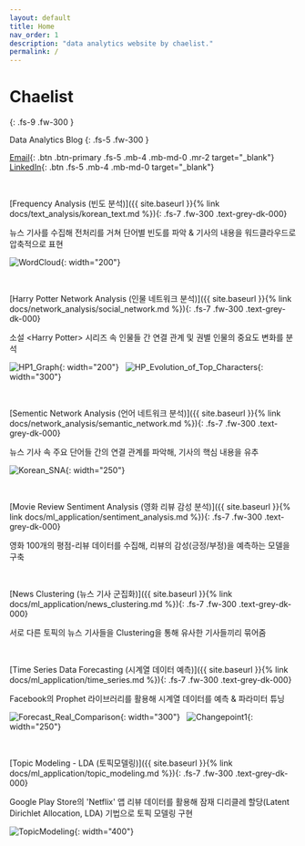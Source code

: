 ```yaml
---
layout: default
title: Home
nav_order: 1
description: "data analytics website by chaelist."
permalink: /
---
```


# Chaelist
{: .fs-9 .fw-300 }

Data Analytics Blog
{: .fs-5 .fw-300 }

[Email](mailto:chaeyun.chung@gmail.com){: .btn .btn-primary .fs-5 .mb-4 .mb-md-0 .mr-2  target="_blank"}   [LinkedIn](https://www.linkedin.com/in/chaeyun-chung-2b946b171/){: .btn .fs-5 .mb-4 .mb-md-0  target="_blank"}


<br/>

[Frequency Analysis (빈도 분석)]({{ site.baseurl }}{% link docs/text_analysis/korean_text.md %}){: .fs-7 .fw-300 .text-grey-dk-000}

뉴스 기사를 수집해 전처리를 거쳐 단어별 빈도를 파악 & 기사의 내용을 워드클라우드로 압축적으로 표현

![WordCloud](../../../assets/images/text_korean/wordcloud2.png){: width="200"} 

<br/>

[Harry Potter Network Analysis (인물 네트워크 분석)]({{ site.baseurl }}{% link docs/network_analysis/social_network.md %}){: .fs-7 .fw-300 .text-grey-dk-000}

소설 \<Harry Potter> 시리즈 속 인물들 간 연결 관계 및 권별 인물의 중요도 변화를 분석

![HP1_Graph](../../../assets/images/social_network/hp1_network2.png){: width="200"}  &nbsp; ![HP_Evolution_of_Top_Characters](../../../assets/images/social_network/hp_evolution4.png){: width="300"} 


<br/>

[Sementic Network Analysis (언어 네트워크 분석)]({{ site.baseurl }}{% link docs/network_analysis/semantic_network.md %}){: .fs-7 .fw-300 .text-grey-dk-000}

뉴스 기사 속 주요 단어들 간의 연결 관계를 파악해, 기사의 핵심 내용을 유추

![Korean_SNA](../../../assets/images/semantic_network/korean_sna2.png){: width="250"}

<br/>

[Movie Review Sentiment Analysis (영화 리뷰 감성 분석)]({{ site.baseurl }}{% link docs/ml_application/sentiment_analysis.md %}){: .fs-7 .fw-300 	.text-grey-dk-000}

영화 100개의 평점-리뷰 데이터를 수집해, 리뷰의 감성(긍정/부정)을 예측하는 모델을 구축


<br/>

[News Clustering (뉴스 기사 군집화)]({{ site.baseurl }}{% link docs/ml_application/news_clustering.md %}){: .fs-7 .fw-300 .text-grey-dk-000}

서로 다른 토픽의 뉴스 기사들을 Clustering을 통해 유사한 기사들끼리 묶어줌

<br/>

[Time Series Data Forecasting (시계열 데이터 예측)]({{ site.baseurl }}{% link docs/ml_application/time_series.md %}){: .fs-7 .fw-300 .text-grey-dk-000}

Facebook의 Prophet 라이브러리를 활용해 시계열 데이터를 예측 & 파라미터 튜닝

![Forecast_Real_Comparison](../../../assets/images/ml_applied/real_forecast_comparison.png){: width="300"}  &nbsp; ![Changepoint1](../../../assets/images/ml_applied/changepoint1.png){: width="250"}

<br/>

[Topic Modeling - LDA (토픽모델링)]({{ site.baseurl }}{% link docs/ml_application/topic_modeling.md %}){: .fs-7 .fw-300 .text-grey-dk-000}

Google Play Store의 'Netflix' 앱 리뷰 데이터를 활용해 잠재 디리클레 할당(Latent Dirichlet Allocation, LDA) 기법으로 토픽 모델링 구현

![TopicModeling](../../../assets/images/ml_applied/TopicModeling.png){: width="400"}